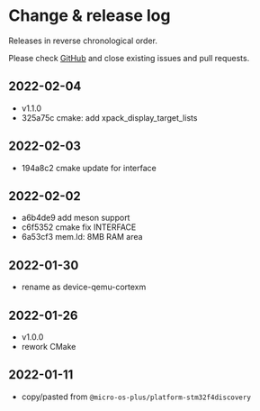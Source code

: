 # Change & release log

Releases in reverse chronological order.

Please check
[GitHub](https://github.com/micro-os-plus/devices-qemu-cortexm-xpack/issues/)
and close existing issues and pull requests.

## 2022-02-04

- v1.1.0
- 325a75c cmake: add xpack_display_target_lists

## 2022-02-03

- 194a8c2 cmake update for interface

## 2022-02-02

- a6b4de9 add meson support
- c6f5352 cmake fix INTERFACE
- 6a53cf3 mem.ld: 8MB RAM area

## 2022-01-30

- rename as device-qemu-cortexm

## 2022-01-26

- v1.0.0
- rework CMake

## 2022-01-11

- copy/pasted from `@micro-os-plus/platform-stm32f4discovery`
